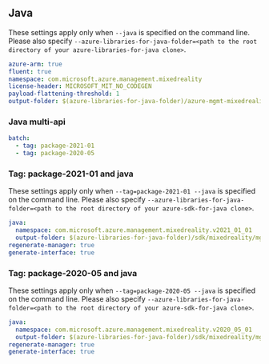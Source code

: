 ## Java

These settings apply only when `--java` is specified on the command line.
Please also specify `--azure-libraries-for-java-folder=<path to the root directory of your azure-libraries-for-java clone>`.

``` yaml $(java)
azure-arm: true
fluent: true
namespace: com.microsoft.azure.management.mixedreality
license-header: MICROSOFT_MIT_NO_CODEGEN
payload-flattening-threshold: 1
output-folder: $(azure-libraries-for-java-folder)/azure-mgmt-mixedreality
```

### Java multi-api

``` yaml $(java) && $(multiapi)
batch:
  - tag: package-2021-01
  - tag: package-2020-05
```

### Tag: package-2021-01 and java

These settings apply only when `--tag=package-2021-01 --java` is specified on the command line.
Please also specify `--azure-libraries-for-java-folder=<path to the root directory of your azure-sdk-for-java clone>`.

``` yaml $(tag) == 'package-2021-01' && $(java) && $(multiapi)
java:
  namespace: com.microsoft.azure.management.mixedreality.v2021_01_01
  output-folder: $(azure-libraries-for-java-folder)/sdk/mixedreality/mgmt-v2021_01_01
regenerate-manager: true
generate-interface: true
```

### Tag: package-2020-05 and java

These settings apply only when `--tag=package-2020-05 --java` is specified on the command line.
Please also specify `--azure-libraries-for-java-folder=<path to the root directory of your azure-sdk-for-java clone>`.

``` yaml $(tag) == 'package-2020-05' && $(java) && $(multiapi)
java:
  namespace: com.microsoft.azure.management.mixedreality.v2020_05_01
  output-folder: $(azure-libraries-for-java-folder)/sdk/mixedreality/mgmt-v2020_05_01
regenerate-manager: true
generate-interface: true
```
